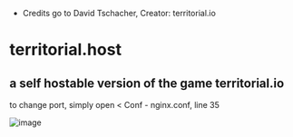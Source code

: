 - Credits go to David Tschacher, Creator: territorial.io


# territorial.host

a self hostable version of the game territorial.io
---
to change port, simply open < Conf - nginx.conf, line 35

![image](https://user-images.githubusercontent.com/88512222/215025420-386063df-a821-481d-aa25-774b891be2be.png)


